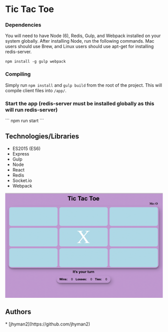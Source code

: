 # Tic Tac Toe

<h3>Dependencies</h3>
You will need to have Node (6), Redis, Gulp, and Webpack installed on your system globally.  After installing Node, run the following commands.  Mac users should use Brew, and Linux users should use apt-get for installing redis-server.

```
npm install -g gulp webpack
```

<h3>Compiling</h3>

Simply run `npm install` and `gulp build` from the root of the project.  This will compile client files into `/app/`.

<h3>Start the app (redis-server must be installed globally as this will run redis-server)</h3>
```
npm run start
```

<h2>Technologies/Libraries</h2>

* ES2015 (ES6)
* Express
* Gulp
* Node
* React
* Redis
* Socket.io
* Webpack

![SSS1](https://github.com/jhyman2/Tic-Tac-Toe/blob/master/assets/screenshot.png)

<h2>Authors</h2>
* [jhyman2](https://github.com/jhyman2)

